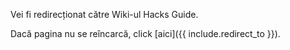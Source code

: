 <meta http-equiv="refresh" content="5; URL={{ include.redirect_to }}"><link rel="canonical" href="{{ include.redirect_to }}">

Vei fi redirecționat către Wiki-ul Hacks Guide.

Dacă pagina nu se reîncarcă, click [aici]({{ include.redirect_to }}).
